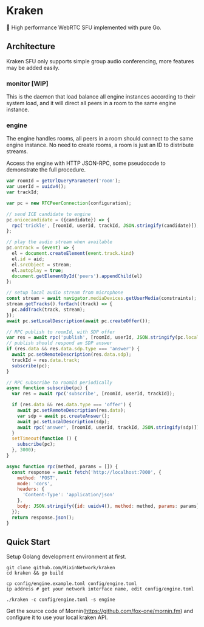 # Kraken

🐙 High performance WebRTC SFU implemented with pure Go.

## Architecture

Kraken SFU only supports simple group audio conferencing, more features may be added easily.

### monitor [WIP]

This is the daemon that load balance all engine instances according to their system load, and it will direct all peers in a room to the same engine instance.

### engine 

The engine handles rooms, all peers in a room should connect to the same engine instance. No need to create rooms, a room is just an ID to distribute streams.

Access the engine with HTTP JSON-RPC, some pseudocode to demonstrate the full procedure.

```javascript
var roomId = getUrlQueryParameter('room');
var userId = uuidv4();
var trackId;

var pc = new RTCPeerConnection(configuration);

// send ICE candidate to engine
pc.onicecandidate = ({candidate}) => {
  rpc('trickle', [roomId, userId, trackId, JSON.stringify(candidate)]);
};

// play the audio stream when available
pc.ontrack = (event) => { 
  el = document.createElement(event.track.kind)
  el.id = aid;
  el.srcObject = stream;
  el.autoplay = true;
  document.getElementById('peers').appendChild(el)
};

// setup local audio stream from microphone
const stream = await navigator.mediaDevices.getUserMedia(constraints);
stream.getTracks().forEach((track) => {
  pc.addTrack(track, stream);
});
await pc.setLocalDescription(await pc.createOffer());

// RPC publish to roomId, with SDP offer
var res = await rpc('publish', [roomId, userId, JSON.stringify(pc.localDescription)]);
// publish should respond an SDP answer
if (res.data && res.data.sdp.type === 'answer') {
  await pc.setRemoteDescription(res.data.sdp);
  trackId = res.data.track;
  subscribe(pc);
}

// RPC subscribe to roomId periodically  
async function subscribe(pc) {
  var res = await rpc('subscribe', [roomId, userId, trackId]);

  if (res.data && res.data.type === 'offer') {
    await pc.setRemoteDescription(res.data);
    var sdp = await pc.createAnswer();
    await pc.setLocalDescription(sdp);
    await rpc('answer', [roomId, userId, trackId, JSON.stringify(sdp)]);
  }
  setTimeout(function () {
    subscribe(pc);
  }, 3000);
}

async function rpc(method, params = []) {
  const response = await fetch('http://localhost:7000', {
    method: 'POST',
    mode: 'cors', 
    headers: {
      'Content-Type': 'application/json'
    },
    body: JSON.stringify({id: uuidv4(), method: method, params: params})
  });
  return response.json(); 
}
``` 

## Quick Start

Setup Golang development environment at first.

```
git clone github.com/MixinNetwork/kraken
cd kraken && go build

cp config/engine.example.toml config/engine.toml
ip address # get your network interface name, edit config/engine.toml

./kraken -c config/engine.toml -s engine
```

Get the source code of Mornin(https://github.com/fox-one/mornin.fm) and configure it to use your local kraken API.
